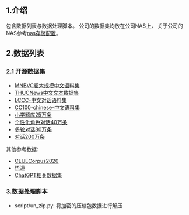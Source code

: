 ## 1.介绍

包含数据列表与数据处理脚本。
公司的数据集均放在公司NAS上， 关于公司的NAS参考[nas存储配置](https://alidocs.dingtalk.com/i/nodes/r1R7q3QmWe7Kv1ZPFmkn1ZQ4JxkXOEP2?doc_type=wiki_doc&dontjump=true&iframeQuery=utm_source%3Dportal%26utm_medium%3Dportal_recent#)。

## 2.数据列表

### 2.1 开源数据集

- [MNBVC超大规模中文语料集](docs/开源数据集/mnbvc.md)
- [THUCNews中文文本数据集](docs/开源数据集/thuc_news.md)
- [LCCC-中文对话语料集](docs/开源数据集/lccc.md)
- [CC100-chinese-中文语料集](docs/开源数据集/cc100_chinese.md)
- [小学题库25万条](docs/开源数据集/school_math_25w.md)
- [个性化角色对话40万条](docs/开源数据集/generated_chat_40w.md)
- [多轮对话80万条](docs/开源数据集/multi_chat_80w.md)
- [对话200万条](docs/开源数据集/chat_200w.md)


其他参考数据:
- [CLUECorpus2020](https://github.com/CLUEbenchmark/CLUECorpus2020)
- [悟道](https://data.baai.ac.cn/details/WuDaoCorporaText)
- [ChatGPT相关数据集](https://zhuanlan.zhihu.com/p/614269538)


### 3.数据处理脚本

- script/un_zip.py: 将加密的压缩包数据进行解压

